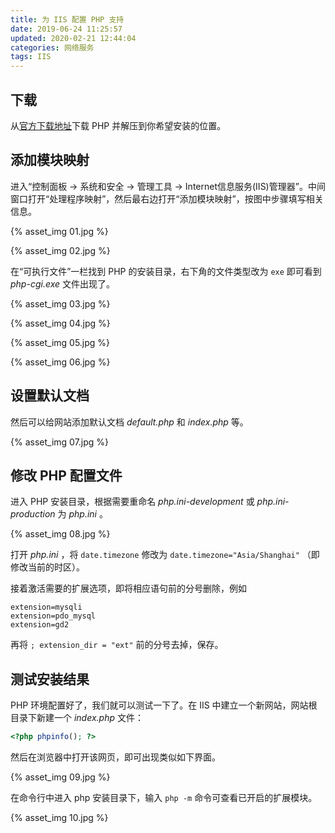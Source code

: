 ```yaml
---
title: 为 IIS 配置 PHP 支持
date: 2019-06-24 11:25:57
updated: 2020-02-21 12:44:04
categories: 网络服务
tags: IIS
---
```

## 下载

从[官方下载地址](http://windows.php.net/download/)下载 PHP 并解压到你希望安装的位置。

## 添加模块映射

进入“控制面板 -> 系统和安全 -> 管理工具 -> Internet信息服务(IIS)管理器”。中间窗口打开“处理程序映射”，然后最右边打开“添加模块映射”，按图中步骤填写相关信息。

{% asset_img 01.jpg %}

{% asset_img 02.jpg %}

<!-- more -->

在“可执行文件”一栏找到 PHP 的安装目录，右下角的文件类型改为 `exe` 即可看到 *php-cgi.exe* 文件出现了。

{% asset_img 03.jpg %}

{% asset_img 04.jpg %}

{% asset_img 05.jpg %}

{% asset_img 06.jpg %}

## 设置默认文档

然后可以给网站添加默认文档 *default.php* 和 *index.php* 等。

{% asset_img 07.jpg %}

## 修改 PHP 配置文件

进入 PHP 安装目录，根据需要重命名 *php.ini-development* 或 *php.ini-production* 为 *php.ini* 。

{% asset_img 08.jpg %}

打开 *php.ini* ，将 `date.timezone` 修改为 `date.timezone="Asia/Shanghai"` （即修改当前的时区）。

接着激活需要的扩展选项，即将相应语句前的分号删除，例如

```
extension=mysqli
extension=pdo_mysql
extension=gd2
```

再将 `; extension_dir = "ext"` 前的分号去掉，保存。

## 测试安装结果

PHP 环境配置好了，我们就可以测试一下了。在 IIS 中建立一个新网站，网站根目录下新建一个 *index.php* 文件：

```php
<?php phpinfo(); ?>
```

然后在浏览器中打开该网页，即可出现类似如下界面。

{% asset_img 09.jpg %}

在命令行中进入 php 安装目录下，输入 `php -m` 命令可查看已开启的扩展模块。

{% asset_img 10.jpg %}
